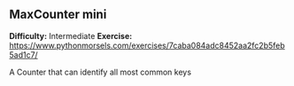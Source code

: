 ## MaxCounter mini
**Difficulty:** Intermediate
**Exercise:** https://www.pythonmorsels.com/exercises/7caba084adc8452aa2fc2b5feb5ad1c7/

A Counter that can identify all most common keys
    